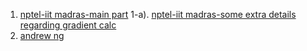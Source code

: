 1. <a href="https://www.youtube.com/watch?v=EB1SoyivHFU&list=PLEAYkSg4uSQ1r-2XrJ_GBzzS6I-f8yfRU&index=107">nptel-iit madras-main part</a>
1-a). <a href="https://www.youtube.com/watch?v=gZ65vyTNipM&list=PLEAYkSg4uSQ1r-2XrJ_GBzzS6I-f8yfRU&index=108">nptel-iit madras-some extra details regarding gradient calc</a>
2. <a href="https://www.youtube.com/watch?v=3Hn_hEPtciQ">andrew ng</a>
